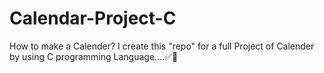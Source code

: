 # Calendar-Project-C
How to make a Calender? 
I create this "repo" for  a full Project of Calender by using C programming Language....✅🔵
